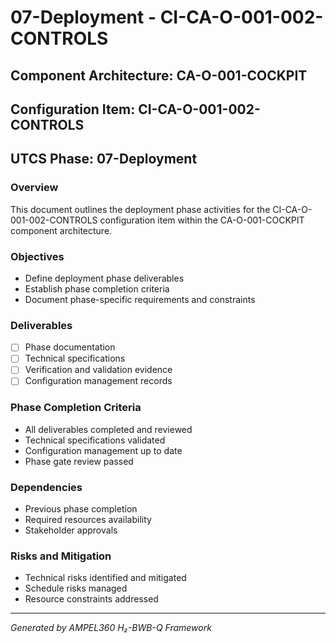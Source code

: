 # 07-Deployment - CI-CA-O-001-002-CONTROLS

## Component Architecture: CA-O-001-COCKPIT
## Configuration Item: CI-CA-O-001-002-CONTROLS
## UTCS Phase: 07-Deployment

### Overview
This document outlines the deployment phase activities for the CI-CA-O-001-002-CONTROLS configuration item within the CA-O-001-COCKPIT component architecture.

### Objectives
- Define deployment phase deliverables
- Establish phase completion criteria
- Document phase-specific requirements and constraints

### Deliverables
- [ ] Phase documentation
- [ ] Technical specifications
- [ ] Verification and validation evidence
- [ ] Configuration management records

### Phase Completion Criteria
- All deliverables completed and reviewed
- Technical specifications validated
- Configuration management up to date
- Phase gate review passed

### Dependencies
- Previous phase completion
- Required resources availability
- Stakeholder approvals

### Risks and Mitigation
- Technical risks identified and mitigated
- Schedule risks managed
- Resource constraints addressed

---
*Generated by AMPEL360 H₂-BWB-Q Framework*
